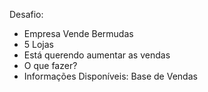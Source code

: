 Desafio:
* Empresa Vende Bermudas
* 5 Lojas
* Está querendo aumentar as vendas
* O que fazer?
* Informações Disponíveis: Base de Vendas
